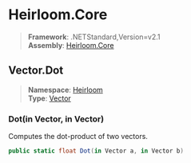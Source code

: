 # Heirloom.Core

> **Framework**: .NETStandard,Version=v2.1  
> **Assembly**: [Heirloom.Core][0]  

## Vector.Dot

> **Namespace**: [Heirloom][0]  
> **Type**: [Vector][1]  

### Dot(in Vector, in Vector)

Computes the dot-product of two vectors.

```cs
public static float Dot(in Vector a, in Vector b)
```

[0]: ../../../Heirloom.Core.md
[1]: ../Vector.md
